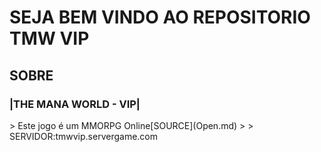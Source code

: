 <h1>   SEJA BEM VINDO AO REPOSITORIO TMW VIP</h1>
<p></p>
<h2>             SOBRE</h2>
<h3>        |THE MANA WORLD - VIP|</h3>
> Este jogo é um MMORPG Online[SOURCE](Open.md)
> > SERVIDOR:tmwvip.servergame.com